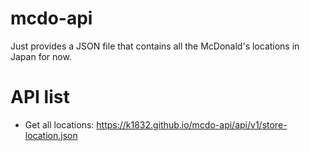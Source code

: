 # mcdo-api
Just provides a JSON file that contains all the McDonald's locations in Japan for now.

# API list
- Get all locations:
https://k1832.github.io/mcdo-api/api/v1/store-location.json
